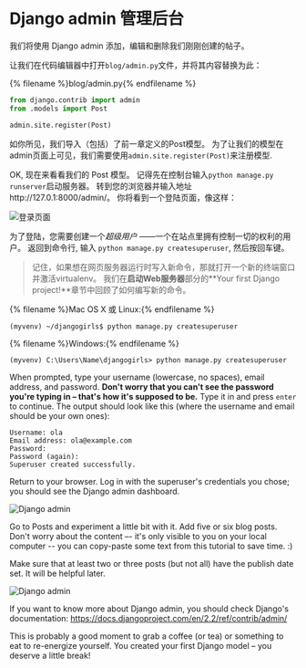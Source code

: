 # Django admin 管理后台

我们将使用 Django admin 添加，编辑和删除我们刚刚创建的帖子。

让我们在代码编辑器中打开`blog/admin.py`文件，并将其内容替换为此：

{% filename %}blog/admin.py{% endfilename %}

```python
from django.contrib import admin
from .models import Post

admin.site.register(Post)
```

如你所见，我们导入（包括）了前一章定义的Post模型。 为了让我们的模型在admin页面上可见，我们需要使用`admin.site.register(Post)`来注册模型.

OK, 现在来看看我们的 Post 模型。 记得先在控制台输入`python manage.py runserver`启动服务器。 转到您的浏览器并输入地址http://127.0.1:8000/admin/。 你将看到一个登陆页面，像这样：

![登录页面](images/login_page2.png)

为了登陆，您需要创建一个*超级用户* ——一个在站点里拥有控制一切的权利的用户。 返回到命令行, 输入 `python manage.py createsuperuser`, 然后按回车键。

> 记住，如果想在网页服务器运行时写入新命令，那就打开一个新的终端窗口并激活virtualenv。 我们在**启动Web服务器**部分的**Your first Django project!**章节中回顾了如何编写新的命令。

{% filename %}Mac OS X 或 Linux:{% endfilename %}

    (myvenv) ~/djangogirls$ python manage.py createsuperuser
    

{% filename %}Windows:{% endfilename %}

    (myvenv) C:\Users\Name\djangogirls> python manage.py createsuperuser
    

When prompted, type your username (lowercase, no spaces), email address, and password. **Don't worry that you can't see the password you're typing in – that's how it's supposed to be.** Type it in and press `enter` to continue. The output should look like this (where the username and email should be your own ones):

    Username: ola
    Email address: ola@example.com
    Password:
    Password (again):
    Superuser created successfully.
    

Return to your browser. Log in with the superuser's credentials you chose; you should see the Django admin dashboard.

![Django admin](images/django_admin3.png)

Go to Posts and experiment a little bit with it. Add five or six blog posts. Don't worry about the content –- it's only visible to you on your local computer -- you can copy-paste some text from this tutorial to save time. :)

Make sure that at least two or three posts (but not all) have the publish date set. It will be helpful later.

![Django admin](images/edit_post3.png)

If you want to know more about Django admin, you should check Django's documentation: https://docs.djangoproject.com/en/2.2/ref/contrib/admin/

This is probably a good moment to grab a coffee (or tea) or something to eat to re-energize yourself. You created your first Django model – you deserve a little break!
